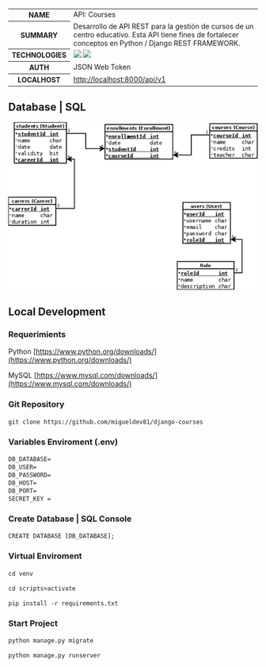     
   <table id="vertical-1">
        <caption></caption>
        <tr>
            <th>NAME</th>
            <td>API: Courses</td>
        </tr>
        <tr>
            <th>SUMMARY</th>
            <td>Desarrollo de API REST para la gestión de cursos de un centro educativo. Esta API tiene fines de fortalecer conceptos en Python / Django REST FRAMEWORK. </td>
        </tr>
        <tr>
            <th>TECHNOLOGIES</th>
            <td>
            <img src="https://img.shields.io/badge/-Django-05122A?style=flat&logo=django"> <img src="https://img.shields.io/badge/-MySQL-05122A?style=flat&logo=mysql">
            </td>
        </tr>
        <tr>
            <th>AUTH</th>
            <td>JSON Web Token</td>
        </tr>
        <tr>
            <th>LOCALHOST</th>
            <td><a href="http://localhost:8000/api/v1" target="_blank">http://localhost:8000/api/v1</a>
            </td>
        </tr>
   </table>

## Database | SQL
 ![database](./resources/db-design.png)
## Local Development
### Requerimients

Python
[https://www.python.org/downloads/](https://www.python.org/downloads/)

MySQL
[https://www.mysql.com/downloads/](https://www.mysql.com/downloads/)

### Git Repository
```
git clone https://github.com/migueldev81/django-courses
```
### Variables Enviroment (.env)
````
DB_DATABASE=
DB_USER=
DB_PASSWORD=
DB_HOST=
DB_PORT=
SECRET_KEY = 
````
### Create Database | SQL Console
````
CREATE DATABASE [DB_DATABASE];
````
### Virtual Enviroment
```
cd venv 
```
```
cd scripts>activate
```
```
pip install -r requirements.txt
```

### Start Project
```
python manage.py migrate
```
```
python manage.py runserver
```
